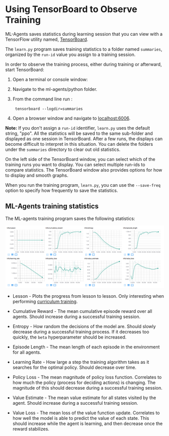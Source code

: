 # Using TensorBoard to Observe Training

ML-Agents saves statistics during learning session that you can view with a TensorFlow utility named, [TensorBoard](https://www.tensorflow.org/programmers_guide/summaries_and_tensorboard).

The `learn.py` program saves training statistics to a folder named `summaries`, organized by the `run-id` value you assign to a training session.

In order to observe the training process, either during training or afterward, 
start TensorBoard:

1. Open a terminal or console window:
2. Navigate to the ml-agents/python folder.
3. From the command line run :

        tensorboard --logdir=summaries

4. Open a browser window and navigate to [localhost:6006](http://localhost:6006).

**Note:** If you don't assign a `run-id` identifier, `learn.py` uses the default string, "ppo". All the statistics will be saved to the same sub-folder and displayed as one session in TensorBoard. After a few runs, the displays can become difficult to interpret in this situation. You can delete the folders under the `summaries` directory to clear out old statistics.

On the left side of the TensorBoard window, you can select which of the training runs you want to display. You can select multiple run-ids to compare statistics. The TensorBoard window also provides options for how to display and smooth graphs.
 
When you run the training program, `learn.py`, you can use the `--save-freq` option to specify how frequently to save the statistics.

## ML-Agents training statistics

The ML-agents training program saves the following statistics:

![Example TensorBoard Run](images/mlagents-TensorBoard.png)

* Lesson - Plots the progress from lesson to lesson. Only interesting when performing
[curriculum training](Training-Curriculum-Learning.md). 

* Cumulative Reward - The mean cumulative episode reward over all agents. 
Should increase during a successful training session.

* Entropy - How random the decisions of the model are. Should slowly decrease 
during a successful training process. If it decreases too quickly, the `beta` 
hyperparameter should be increased.

* Episode Length - The mean length of each episode in the environment for all 
agents.

* Learning Rate - How large a step the training algorithm takes as it searches 
for the optimal policy. Should decrease over time.

* Policy Loss - The mean magnitude of policy loss function. Correlates to how
much the policy (process for deciding actions) is changing. The magnitude of 
this should decrease during a successful training session.

* Value Estimate - The mean value estimate for all states visited by the agent. 
Should increase during a successful training session.

* Value Loss - The mean loss of the value function update. Correlates to how
well the model is able to predict the value of each state. This should increase
while the agent is learning, and then decrease once the reward stabilizes.

